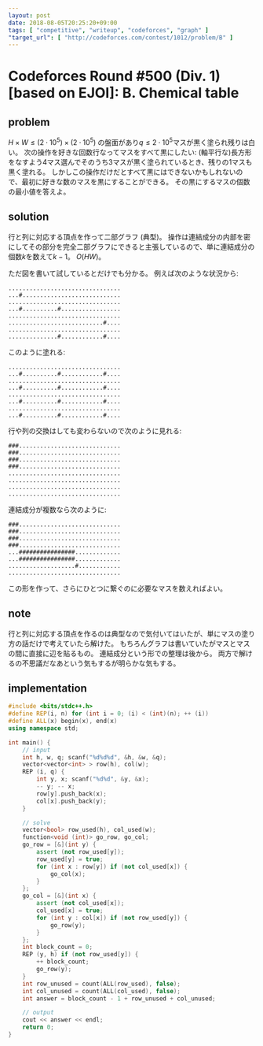 ```yaml
---
layout: post
date: 2018-08-05T20:25:20+09:00
tags: [ "competitive", "writeup", "codeforces", "graph" ]
"target_url": [ "http://codeforces.com/contest/1012/problem/B" ]
---
```


# Codeforces Round #500 (Div. 1) [based on EJOI]: B. Chemical table

## problem

$H \times W \le (2 \cdot 10^5) \times (2 \cdot 10^5)$ の盤面があり$q \le 2 \cdot 10^5$マスが黒く塗られ残りは白い。
次の操作を好きな回数行なってマスをすべて黒にしたい: (軸平行な)長方形をなすよう$4$マス選んでそのうち$3$マスが黒く塗られているとき、残りの$1$マスも黒く塗れる。
しかしこの操作だけだとすべて黒にはできないかもしれないので、最初に好きな数のマスを黒にすることができる。
その黒にするマスの個数の最小値を答えよ。

## solution

行と列に対応する頂点を作って二部グラフ (典型)。
操作は連結成分の内部を密にしてその部分を完全二部グラフにできると主張しているので、単に連結成分の個数$k$を数えて$k - 1$。
$O(HW)$。

ただ図を書いて試しているとだけでも分かる。
例えば次のような状況から:

```
................................
...#............................
................................
...#..........#.................
................................
...........................#....
................................
..............#............#....
```

このように塗れる:

```
................................
...#..........#............#....
................................
...#..........#............#....
................................
...#..........#............#....
................................
...#..........#............#....
```

行や列の交換はしても変わらないので次のように見れる:

```
###.............................
###.............................
###.............................
###.............................
................................
................................
................................
................................
```

連結成分が複数なら次のように:

```
###.............................
###.............................
###.............................
###.............................
...################.............
...################.............
...................#............
................................
```

この形を作って、さらにひとつに繋ぐのに必要なマスを数えればよい。

## note

行と列に対応する頂点を作るのは典型なので気付いてはいたが、単にマスの塗り方の話だけで考えていたら解けた。
もちろんグラフは書いていたがマスとマスの間に直接に辺を貼るもの。
連結成分という形での整理は後から。
両方で解けるの不思議だなあという気もするが明らかな気もする。

## implementation

``` c++
#include <bits/stdc++.h>
#define REP(i, n) for (int i = 0; (i) < (int)(n); ++ (i))
#define ALL(x) begin(x), end(x)
using namespace std;

int main() {
    // input
    int h, w, q; scanf("%d%d%d", &h, &w, &q);
    vector<vector<int> > row(h), col(w);
    REP (i, q) {
        int y, x; scanf("%d%d", &y, &x);
        -- y; -- x;
        row[y].push_back(x);
        col[x].push_back(y);
    }

    // solve
    vector<bool> row_used(h), col_used(w);
    function<void (int)> go_row, go_col;
    go_row = [&](int y) {
        assert (not row_used[y]);
        row_used[y] = true;
        for (int x : row[y]) if (not col_used[x]) {
            go_col(x);
        }
    };
    go_col = [&](int x) {
        assert (not col_used[x]);
        col_used[x] = true;
        for (int y : col[x]) if (not row_used[y]) {
            go_row(y);
        }
    };
    int block_count = 0;
    REP (y, h) if (not row_used[y]) {
        ++ block_count;
        go_row(y);
    }
    int row_unused = count(ALL(row_used), false);
    int col_unused = count(ALL(col_used), false);
    int answer = block_count - 1 + row_unused + col_unused;

    // output
    cout << answer << endl;
    return 0;
}
```
